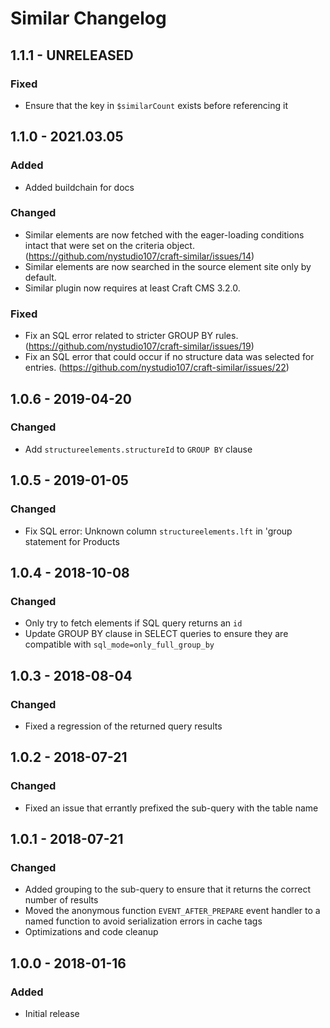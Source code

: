 # Similar Changelog

## 1.1.1 - UNRELEASED
### Fixed
* Ensure that the key in `$similarCount` exists before referencing it

## 1.1.0 - 2021.03.05
### Added
* Added buildchain for docs

### Changed
* Similar elements are now fetched with the eager-loading conditions intact that were set on the criteria object. (https://github.com/nystudio107/craft-similar/issues/14)
* Similar elements are now searched in the source element site only by default.
* Similar plugin now requires at least Craft CMS 3.2.0.

### Fixed
* Fix an SQL error related to stricter GROUP BY rules. (https://github.com/nystudio107/craft-similar/issues/19)
* Fix an SQL error that could occur if no structure data was selected for entries. (https://github.com/nystudio107/craft-similar/issues/22)

## 1.0.6 - 2019-04-20
### Changed
* Add `structureelements.structureId` to `GROUP BY` clause

## 1.0.5 - 2019-01-05
### Changed
* Fix SQL error: Unknown column `structureelements.lft` in 'group statement for Products

## 1.0.4 - 2018-10-08
### Changed
* Only try to fetch elements if SQL query returns an `id`
* Update GROUP BY clause in SELECT queries to ensure they are compatible with `sql_mode=only_full_group_by`

## 1.0.3 - 2018-08-04
### Changed
* Fixed a regression of the returned query results

## 1.0.2 - 2018-07-21
### Changed
* Fixed an issue that errantly prefixed the sub-query with the table name

## 1.0.1 - 2018-07-21
### Changed
* Added grouping to the sub-query to ensure that it returns the correct number of results
* Moved the anonymous function `EVENT_AFTER_PREPARE` event handler to a named function to avoid serialization errors in cache tags
* Optimizations and code cleanup

## 1.0.0 - 2018-01-16
### Added
* Initial release
